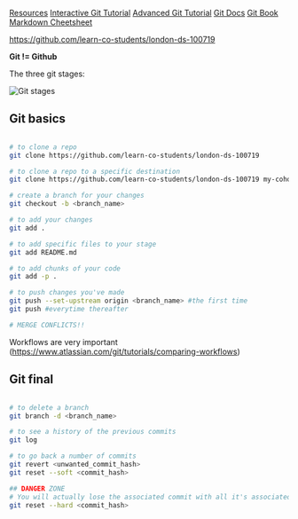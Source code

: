 [Resources](https://try.github.io/)
[Interactive Git Tutorial](https://learngitbranching.js.org/)
[Advanced Git Tutorial](https://www.atlassian.com/git)
[Git Docs](https://git-scm.com/docs/)
[Git Book](https://git-scm.com/book/en/v2)
[Markdown Cheetsheet](https://github.com/adam-p/markdown-here/wiki/Markdown-Cheatsheet)

https://github.com/learn-co-students/london-ds-100719

**Git != Github**

The three git stages:

![Git stages](https://git-scm.com/figures/18333fig0106-tn.png)



## Git basics

```bash

# to clone a repo
git clone https://github.com/learn-co-students/london-ds-100719

# to clone a repo to a specific destination
git clone https://github.com/learn-co-students/london-ds-100719 my-cohort

# create a branch for your changes
git checkout -b <branch_name>

# to add your changes
git add .

# to add specific files to your stage
git add README.md

# to add chunks of your code
git add -p .

# to push changes you've made
git push --set-upstream origin <branch_name> #the first time
git push #everytime thereafter

# MERGE CONFLICTS!!

```

Workflows are very important (https://www.atlassian.com/git/tutorials/comparing-workflows)

## Git final

```bash

# to delete a branch
git branch -d <branch_name>

# to see a history of the previous commits
git log

# to go back a number of commits
git revert <unwanted_commit_hash>
git reset --soft <commit_hash>

## DANGER ZONE
# You will actually lose the associated commit with all it's associated children
git reset --hard <commit_hash>

```

